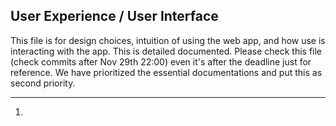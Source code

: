 ## User Experience / User Interface

This file is for design choices, intuition of using the web app, and how use is interacting with the app. This is detailed documented. Please check this file (check commits after Nov 29th 22:00) even it's after the deadline just for reference. We have prioritized the essential documentations and put this as second priority.

--- 

1. 
